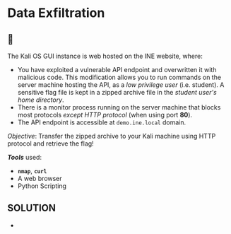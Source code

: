 # Data Exfiltration

## 🔬

The Kali OS GUI instance is web hosted on the INE website, where:

- You have exploited a vulnerable API endpoint and overwritten it with malicious code. This modification allows you to run commands on the server machine hosting the API, as a *low privilege user* (i.e. student). A sensitive flag file is kept in a zipped archive file in the *student user's home directory*.
- There is a monitor process running on the server machine that blocks most protocols *except HTTP protocol* (when using port **80**).
- The API endpoint is accessible at `demo.ine.local` domain.

*Objective*: Transfer the zipped archive to your Kali machine using HTTP protocol and retrieve the flag!

***Tools*** used:

- **`nmap`**, **`curl`**
- A web browser
- Python Scripting

## SOLUTION

- 

